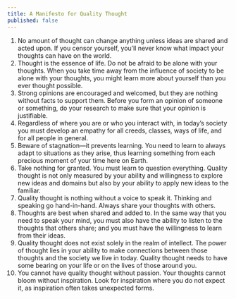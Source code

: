 ```yaml
---
title: A Manifesto for Quality Thought
published: false
---
```

1. No amount of thought can change anything unless ideas are shared and acted upon. If you censor yourself, you’ll never know what impact your thoughts can have on the world.
2. Thought is the essence of life. Do not be afraid to be alone with your thoughts. When you take time away from the influence of society to be alone with your thoughts, you might learn more about yourself than you ever thought possible.
3. Strong opinions are encouraged and welcomed, but they are nothing without facts to support them. Before you form an opinion of someone or something, do your research to make sure that your opinion is justifiable.
4. Regardless of where you are or who you interact with, in today’s society you must develop an empathy for all creeds, classes, ways of life, and for all people in general.
5. Beware of stagnation—it prevents learning. You need to learn to always adapt to situations as they arise, thus learning something from each precious moment of your time here on Earth.
6. Take nothing for granted. You must learn to question everything. Quality thought is not only measured by your ability and willingness to explore new ideas and domains but also by your ability to apply new ideas to the familiar.
7. Quality thought is nothing without a voice to speak it. Thinking and speaking go hand-in-hand. Always share your thoughts with others.
8. Thoughts are best when shared and added to. In the same way that you need to speak your mind, you must also have the ability to listen to the thoughts that others share; and you must have the willingness to learn from their ideas.
9. Quality thought does not exist solely in the realm of intellect. The power of thought lies in your ability to make connections between those thoughts and the society we live in today. Quality thought needs to have some bearing on your life or on the lives of those around you.
10. You cannot have quality thought without passion. Your thoughts cannot bloom without inspiration. Look for inspiration where you do not expect it, as inspiration often takes unexpected forms.
